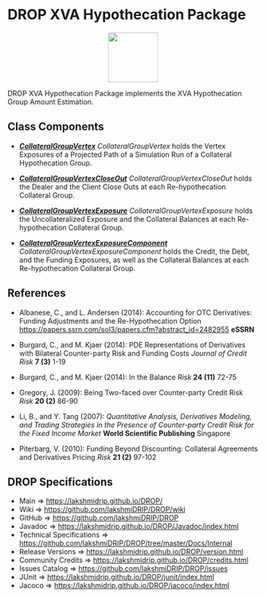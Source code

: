# DROP XVA Hypothecation Package

<p align="center"><img src="https://github.com/lakshmiDRIP/DROP/blob/master/DRIP_Logo.gif?raw=true" width="100"></p>

DROP XVA Hypothecation Package implements the XVA Hypothecation Group Amount Estimation.


## Class Components

 * [***CollateralGroupVertex***](https://github.com/lakshmiDRIP/DROP/tree/master/src/main/java/org/drip/xva/hypothecation/CollateralGroupVertex.java)
 <i>CollateralGroupVertex</i> holds the Vertex Exposures of a Projected Path of a Simulation Run of a
 Collateral Hypothecation Group.

 * [***CollateralGroupVertexCloseOut***](https://github.com/lakshmiDRIP/DROP/tree/master/src/main/java/org/drip/xva/hypothecation/CollateralGroupVertexCloseOut.java)
 <i>CollateralGroupVertexCloseOut</i> holds the Dealer and the Client Close Outs at each Re-hypothecation
 Collateral Group.

 * [***CollateralGroupVertexExposure***](https://github.com/lakshmiDRIP/DROP/tree/master/src/main/java/org/drip/xva/hypothecation/CollateralGroupVertexExposure.java)
 <i>CollateralGroupVertexExposure</i> holds the Uncollateralized Exposure and the Collateral Balances at each
 Re-hypothecation Collateral Group.

 * [***CollateralGroupVertexExposureComponent***](https://github.com/lakshmiDRIP/DROP/tree/master/src/main/java/org/drip/xva/hypothecation/CollateralGroupVertexExposureComponent.java)
 <i>CollateralGroupVertexExposureComponent</i> holds the Credit, the Debt, and the Funding Exposures, as well
 as the Collateral Balances at each Re-hypothecation Collateral Group.


## References

 * Albanese, C., and L. Andersen (2014): Accounting for OTC Derivatives: Funding Adjustments and the
 	Re-Hypothecation Option https://papers.ssrn.com/sol3/papers.cfm?abstract_id=2482955 <b>eSSRN</b>

 * Burgard, C., and M. Kjaer (2014): PDE Representations of Derivatives with Bilateral Counter-party Risk and
 	Funding Costs <i>Journal of Credit Risk</i> <b>7 (3)</b> 1-19

 * Burgard, C., and M. Kjaer (2014): In the Balance <i>Risk</i> <b>24 (11)</b> 72-75

 * Gregory, J. (2009): Being Two-faced over Counter-party Credit Risk <i>Risk</i> <b>20 (2)</b> 86-90

 * Li, B., and Y. Tang (2007): <i>Quantitative Analysis, Derivatives Modeling, and Trading Strategies in the
 	Presence of Counter-party Credit Risk for the Fixed Income Market</i> <b>World Scientific Publishing</b>
 	Singapore

 * Piterbarg, V. (2010): Funding Beyond Discounting: Collateral Agreements and Derivatives Pricing
 	<i>Risk</i> <b>21 (2)</b> 97-102


## DROP Specifications

 * Main                     => https://lakshmidrip.github.io/DROP/
 * Wiki                     => https://github.com/lakshmiDRIP/DROP/wiki
 * GitHub                   => https://github.com/lakshmiDRIP/DROP
 * Javadoc                  => https://lakshmidrip.github.io/DROP/Javadoc/index.html
 * Technical Specifications => https://github.com/lakshmiDRIP/DROP/tree/master/Docs/Internal
 * Release Versions         => https://lakshmidrip.github.io/DROP/version.html
 * Community Credits        => https://lakshmidrip.github.io/DROP/credits.html
 * Issues Catalog           => https://github.com/lakshmiDRIP/DROP/issues
 * JUnit                    => https://lakshmidrip.github.io/DROP/junit/index.html
 * Jacoco                   => https://lakshmidrip.github.io/DROP/jacoco/index.html
